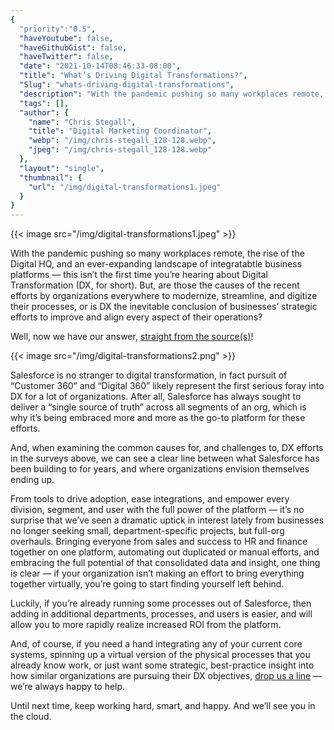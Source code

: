 ```yaml
---
{
  "priority":"0.5",
  "haveYoutube": false,
  "haveGithubGist": false,
  "haveTwitter": false,
  "date": "2021-10-14T08:46:33-08:00",
  "title": "What’s Driving Digital Transformations?",
  "Slug": "whats-driving-digital-transformations",
  "description": "With the pandemic pushing so many workplaces remote, the rise of the Digital HQ, and an ever-expanding landscape of integratabtle business...",
  "tags": [],
  "author": {
    "name": "Chris Stegall",
    "title": "Digital Marketing Coordinator",
    "webp": "/img/chris-stegall_128-128.webp",
    "jpeg": "/img/chris-stegall_128-128.webp"
  },
  "layout": "single",
  "thumbnail": {
    "url": "/img/digital-transformations1.jpeg"
  }
}
---
```



{{< image src="/img/digital-transformations1.jpeg" >}}

With the pandemic pushing so many workplaces remote, the rise of the Digital HQ, and an ever-expanding landscape of integratabtle business platforms — this isn’t the first time you’re hearing about Digital Transformation (DX, for short). But, are those the causes of the recent efforts by organizations everywhere to modernize, streamline, and digitize their processes, or is DX the inevitable conclusion of businesses’ strategic efforts to improve and align every aspect of their operations?

Well, now we have our answer, [straight from the source(s)](https://go.logigear.com/Infographic_Whats_Driving_DX)!

{{< image src="/img/digital-transformations2.png" >}}

Salesforce is no stranger to digital transformation, in fact pursuit of “Customer 360” and “Digital 360” likely represent the first serious foray into DX for a lot of organizations. After all, Salesforce has always sought to deliver a “single source of truth” across all segments of an org, which is why it’s being embraced more and more as the go-to platform for these efforts.

And, when examining the common causes for, and challenges to, DX efforts in the surveys above, we can see a clear line between what Salesforce has been building to for years, and where organizations envision themselves ending up.

From tools to drive adoption, ease integrations, and empower every division, segment, and user with the full power of the platform — it’s no surprise that we’ve seen a dramatic uptick in interest lately from businesses no longer seeking small, department-specific projects, but full-org overhauls. Bringing everyone from sales and success to HR and finance together on one platform, automating out duplicated or manual efforts, and embracing the full potential of that consolidated data and insight, one thing is clear — if your organization isn’t making an effort to bring everything together virtually, you’re going to start finding yourself left behind.

Luckily, if you’re already running some processes out of Salesforce, then adding in additional departments, processes, and users is easier, and will allow you to more rapidly realize increased ROI from the platform.

And, of course, if you need a hand integrating any of your current core systems, spinning up a virtual version of the physical processes that you already know work, or just want some strategic, best-practice insight into how similar organizations are pursuing their DX objectives, [drop us a line](https://appexchange.salesforce.com/appxConsultingListingDetail?listingId=a0N30000001gF9jEAE) — we’re always happy to help.

Until next time, keep working hard, smart, and happy. And we’ll see you in the cloud.
